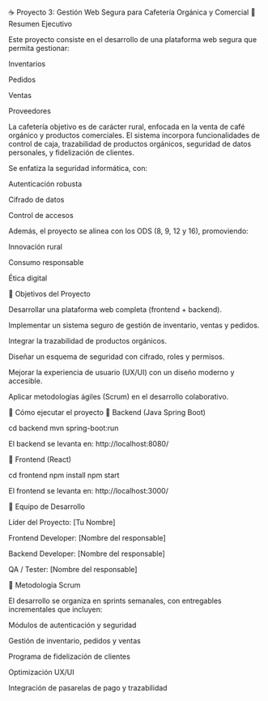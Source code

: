 ☕ Proyecto 3: Gestión Web Segura para Cafetería Orgánica y Comercial
📌 Resumen Ejecutivo

Este proyecto consiste en el desarrollo de una plataforma web segura que permita gestionar:

Inventarios

Pedidos

Ventas

Proveedores

La cafetería objetivo es de carácter rural, enfocada en la venta de café orgánico y productos comerciales.
El sistema incorpora funcionalidades de control de caja, trazabilidad de productos orgánicos, seguridad de datos personales, y fidelización de clientes.

Se enfatiza la seguridad informática, con:

Autenticación robusta

Cifrado de datos

Control de accesos

Además, el proyecto se alinea con los ODS (8, 9, 12 y 16), promoviendo:

Innovación rural

Consumo responsable

Ética digital

🎯 Objetivos del Proyecto

Desarrollar una plataforma web completa (frontend + backend).

Implementar un sistema seguro de gestión de inventario, ventas y pedidos.

Integrar la trazabilidad de productos orgánicos.

Diseñar un esquema de seguridad con cifrado, roles y permisos.

Mejorar la experiencia de usuario (UX/UI) con un diseño moderno y accesible.

Aplicar metodologías ágiles (Scrum) en el desarrollo colaborativo.

🚀 Cómo ejecutar el proyecto
🔹 Backend (Java Spring Boot)

cd backend
mvn spring-boot:run

El backend se levanta en: http://localhost:8080/

🔹 Frontend (React)

cd frontend
npm install
npm start

El frontend se levanta en: http://localhost:3000/

👥 Equipo de Desarrollo

Líder del Proyecto: [Tu Nombre]

Frontend Developer: [Nombre del responsable]

Backend Developer: [Nombre del responsable]

QA / Tester: [Nombre del responsable]

📅 Metodología Scrum

El desarrollo se organiza en sprints semanales, con entregables incrementales que incluyen:

Módulos de autenticación y seguridad

Gestión de inventario, pedidos y ventas

Programa de fidelización de clientes

Optimización UX/UI

Integración de pasarelas de pago y trazabilidad